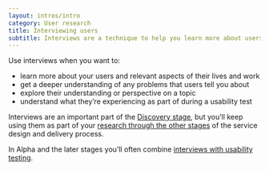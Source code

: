 ```yaml
---
layout: intros/intro
category: User research
title: Interviewing users
subtitle: Interviews are a technique to help you learn more about users and their experience, how they use a service and what they need from it.
---
```


Use interviews when you want to:

- learn more about your users and relevant aspects of their lives and work
- get a deeper understanding of any problems that users tell you about
- explore their understanding or perspective on a topic
- understand what they’re experiencing as part of during a usability test

Interviews are an important part of the [Discovery stage](#), but you’ll keep using them as part of your [research through the other stages](/user-research/how-changes/) of the service design and delivery process.

In Alpha and the later stages you’ll often combine [interviews with usability testing](#).
